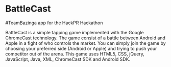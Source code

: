 BattleCast
==========

#TeamBazinga app for the HackPR Hackathon

BattleCast is a simple tapping game implemented with the Google ChromeCast technology. 
The game consist of a battle between Android and Apple in a fight of who controls the market.
You can simply join the game by choosing your preferred side (Android or Apple) and trying to push 
your competitor out of the arena. 
This game uses HTML5, CSS, jQuery, JavaScript, Java, XML, ChromeCast SDK and Android SDK.
